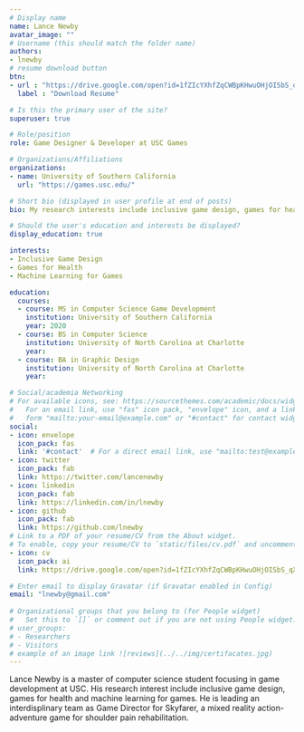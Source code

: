 ```yaml
---
# Display name
name: Lance Newby
avatar_image: ""
# Username (this should match the folder name)
authors:
- lnewby
# resume download button
btn:
- url : "https://drive.google.com/open?id=1fZIcYXhfZqCWBpKHwuOHjOISbS_qXARE"
  label : "Download Resume"

# Is this the primary user of the site?
superuser: true

# Role/position
role: Game Designer & Developer at USC Games

# Organizations/Affiliations
organizations:
- name: University of Southern California
  url: "https://games.usc.edu/"

# Short bio (displayed in user profile at end of posts)
bio: My research interests include inclusive game design, games for health and machine learning for games.

# Should the user's education and interests be displayed?
display_education: true

interests:
- Inclusive Game Design
- Games for Health
- Machine Learning for Games

education:
  courses:
  - course: MS in Computer Science Game Development
    institution: University of Southern California
    year: 2020
  - course: BS in Computer Science
    institution: University of North Carolina at Charlotte
    year:
  - course: BA in Graphic Design
    institution: University of North Carolina at Charlotte
    year:

# Social/academia Networking
# For available icons, see: https://sourcethemes.com/academic/docs/widgets/#icons
#   For an email link, use "fas" icon pack, "envelope" icon, and a link in the
#   form "mailto:your-email@example.com" or "#contact" for contact widget.
social:
- icon: envelope
  icon_pack: fas
  link: '#contact'  # For a direct email link, use "mailto:test@example.org".
- icon: twitter
  icon_pack: fab
  link: https://twitter.com/lancenewby
- icon: linkedin
  icon_pack: fab
  link: https://linkedin.com/in/lnewby
- icon: github
  icon_pack: fab
  link: https://github.com/lnewby
# Link to a PDF of your resume/CV from the About widget.
# To enable, copy your resume/CV to `static/files/cv.pdf` and uncomment the lines below.  
- icon: cv
  icon_pack: ai
  link: https://drive.google.com/open?id=1fZIcYXhfZqCWBpKHwuOHjOISbS_qXARE

# Enter email to display Gravatar (if Gravatar enabled in Config)
email: "lnewby@gmail.com"
  
# Organizational groups that you belong to (for People widget)
#   Set this to `[]` or comment out if you are not using People widget.  
# user_groups:
# - Researchers
# - Visitors
# example of an image link ![reviews](../../img/certifacates.jpg)
---
```


Lance Newby is a master of computer science student focusing in game development at USC. His research interest include inclusive game design, games for health and machine learning for games. He is leading an interdisplinary team as Game Director for Skyfarer, a mixed reality action-adventure game for shoulder pain rehabilitation.


